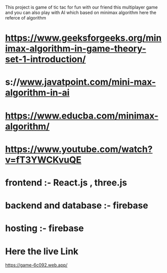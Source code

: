  This project is game of tic tac for fun with our friend this multiplayer game and you can also play with AI which based on  minimax algorithm here the referce of algorithm
# https://www.geeksforgeeks.org/minimax-algorithm-in-game-theory-set-1-introduction/
# s://www.javatpoint.com/mini-max-algorithm-in-ai
# https://www.educba.com/minimax-algorithm/
# https://www.youtube.com/watch?v=fT3YWCKvuQE
# frontend :- React.js , three.js 
# backend and database :- firebase 
# hosting :- firebase
# Here the live Link
https://game-6c092.web.app/
